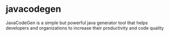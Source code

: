 javacodegen
===========

JavaCodeGen is a simple but powerful java generator tool that helps developers and organizations to increase their productivity and code quality
